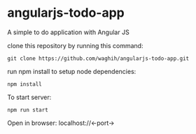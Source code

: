 # angularjs-todo-app
A simple to do application with Angular JS

clone this repository by running this command:

```
git clone https://github.com/waghih/angularjs-todo-app.git
```
run npm install to setup node dependencies:

```
npm install
```
To start server:

```
npm run start
```

Open in browser: localhost://<-port->
